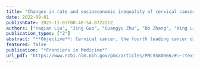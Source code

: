 ```yaml
---
title: "Changes in rate and socioeconomic inequality of cervical cancer screening in northeastern China from 2013 to 2018"
date: 2022-09-01
publishDate: 2023-11-03T00:48:54.872221Z
authors: ["Yaqian Liu", "Jing Guo", "Guangyu Zhu", "Bo Zhang", "Xing Lin Feng"]
publication_types: ["2"]
abstract: "**Objective**: Cervical cancer, the fourth leading cancer diagnosed in women, has brought great attention to cervical cancer screening to eliminate cervical cancer. In this study, we analyzed two waves of provincially representative data from northeastern China's National Health Services Survey (NHSS) in 2013 and 2018, to investigate the temporal changes and socioeconomic inequalities in the cervical cancer screening rate in northeastern China.<br> **Methods**: Data from two waves (2013 and 2018) of the NHSS deployed in Jilin Province were analyzed. We included women aged 15–64 years old and considered the occurrence of any cervical screening in the past 12 months to measure the cervical cancer screening rate in correlation with the annual per-capita household income, educational attainment, health insurance, and other socioeconomic characteristics.<br> **Results**: A total of 11,616 women aged 15–64 years were eligible for inclusion. Among all participants, 7,069 participants (61.11%) were from rural areas. The rate of cervical cancer screening increased from 2013 to 2018 (odds ratio [OR]: 1.06; 95% confidence interval [CI]: 1.04–1.09, p < 0.001). In total, the cervical cancer screening rate was higher among participants who lived in urban areas than rural areas (OR: 1.20; 95% CI: 1.03–1.39, p = 0.020). The rate was also higher among those with the highest household income per capita (OR: 1.30; 95% CI: 1.07–1.56, P = 0.007), with higher educational attainment (p < 0.001), and with health insurance (p < 0.05), respectively. The rate of cervical cancer screening was also significantly associated with parity (OR: 1.62; 95% CI: 1.23–2.41, p = 0.001) and marital status (OR: 1.45; 95% CI: 1.15–1.81, p = 0.001) but not ethnicity (OR: 1.41; 95% CI: 0.95–1.36, p = 0.164).<br> **Conclusion**: Cervical cancer screening coverage improved from 2013 to 2018 in northeastern China but remains far below the target 70% screening rate proposed by the World Health Organization. Although rural-urban inequality disappeared over time, other socioeconomic inequalities remained."
featured: false
publication: "*Frontiers in Medicine*"
url_pdf: "https://www.ncbi.nlm.nih.gov/pmc/articles/PMC9580066/#:~:text=Cervical%20cancer%20screening%20coverage%20improved,time%2C%20other%20socioeconomic%20inequalities%20remained."
---
```



